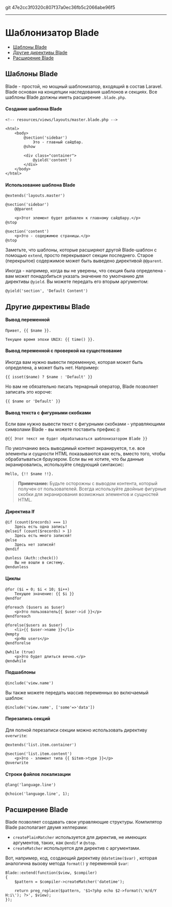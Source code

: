 git 47e2cc3f0320c807f37a0ec36fb5c2066abe96f5

---

# Шаблонизатор Blade

- [Шаблоны Blade](#blade-templating)
- [Другие директивы Blade](#other-blade-control-structures)
- [Расширение Blade](#extending-blade)

<a name="blade-templating"></a>
## Шаблоны Blade

Blade - простой, но мощный шаблонизатор, входящий в состав Laravel. Blade основан на концепции наследования шаблонов и секциях. Все шаблоны Blade должны иметь расширение `.blade.php`.

#### Создание шаблона Blade

	<!-- resources/views/layouts/master.blade.php -->

	<html>
		<body>
			@section('sidebar')
				Это - главный сайдбар.
			@show

			<div class="container">
				@yield('content')
			</div>
		</body>
	</html>

#### Использование шаблона Blade

	@extends('layouts.master')

	@section('sidebar')
		@@parent

		<p>Этот элемент будет добавлен к главному сайдбару.</p>
	@stop

	@section('content')
		<p>Это - содержимое страницы.</p>
	@stop

Заметьте, что шаблоны, которые расширяют другой Blade-шаблон с помощью `extend`, просто перекрывают секции последнего. Старое (перекрытое) содержимое может быть выведено директивой `@@parent`.

Иногда - например, когда вы не уверены, что секция была определена - вам может понадобиться указать значение по умолчанию для директивы `@yield`. Вы можете передать его вторым аргументом:

	@yield('section', 'Default Content')

<a name="other-blade-control-structures"></a>
## Другие директивы Blade

#### Вывод переменной

	Привет, {{ $name }}.

	Текущее время эпохи UNIX: {{ time() }}.

#### Вывод переменной с проверкой на существование

Иногда вам нужно вывести переменную, которая может быть определена, а может быть нет. Например:

	{{ isset($name) ? $name : 'Default' }}

Но вам не обязательно писать тернарный оператор, Blade позволяет записать это короче:

	{{ $name or 'Default' }}

#### Вывод текста с фигурными скобками

Если вам нужно вывести текст с фигурными скобками - управляющими символами Blade - вы можете поставить префикс `@`:

	@{{ Этот текст не будет обрабатываться шаблонизатором Blade }}

По умолчанию весь выводимый контент экранируется, т.е. все элементы и сущности HTML показываются как есть, вместо того, чтобы обрабатываться браузером. Если вы не хотите, что бы данные экранировались, используйте следующий синтаксис: 

	Hello, {!! $name !!}.

> **Примечание:** Будьте осторожны с выводом контента, который получен от пользователей. Всегда используйте двойные фигурные скобки для экранирования возможных элементов и сущностей HTML.

#### Директива If

	@if (count($records) === 1)
		Здесь есть одна запись!
	@elseif (count($records) > 1)
		Здесь есть много записей!
	@else
		Здесь нет записей!
	@endif

	@unless (Auth::check())
		Вы не вошли в систему.
	@endunless

#### Циклы

	@for ($i = 0; $i < 10; $i++)
		Текущее значение: {{ $i }}
	@endfor

	@foreach ($users as $user)
		<p>Это пользователь{{ $user->id }}</p>
	@endforeach

	@forelse($users as $user)
	  	<li>{{ $user->name }}</li>
	@empty
	  	<p>No users</p>
	@endforelse

	@while (true)
		<p>Это будет длиться вечно.</p>
	@endwhile

#### Подшаблоны

	@include('view.name')
	
Вы также можете передать массив переменных во включаемый шаблон:
	
	@include('view.name', ['some'=>'data'])
	
#### Перезапись секций

Для полной перезаписи секции можно использовать директиву `overwrite`:
	
	@extends('list.item.container')

	@section('list.item.content')
		<p>Это - элемент типа {{ $item->type }}</p>
	@overwrite

#### Строки файлов локализации

	@lang('language.line')

	@choice('language.line', 1);

<a name="extending-blade"></a>
## Расширение Blade

Blade позволяет создавать свои управляющие структуры. Компилятор Blade располагает двумя хелперами:
- `createPlainMatcher` используется для директив, не имеющих аргументов, таких, как `@endif` и `@stop`.
- `createMatcher` используется для директив с аргументами.

Вот, например, код, создающий директиву `@datetime($var)` , которая аналогична вызову метода `format()` у переменной `$var`:

	Blade::extend(function($view, $compiler)
	{
		$pattern = $compiler->createMatcher('datetime');

		return preg_replace($pattern, '$1<?php echo $2->format(\'m/d/Y H:i\'); ?>', $view);
	});
